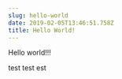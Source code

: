 ```yaml
---
slug: hello-world
date: 2019-02-05T13:46:51.758Z
title: Hello World!
---
```

Hello world!!!



test test est
